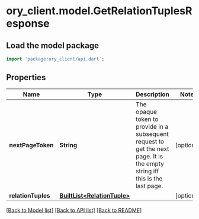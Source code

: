 # ory_client.model.GetRelationTuplesResponse

## Load the model package
```dart
import 'package:ory_client/api.dart';
```

## Properties
Name | Type | Description | Notes
------------ | ------------- | ------------- | -------------
**nextPageToken** | **String** | The opaque token to provide in a subsequent request to get the next page. It is the empty string iff this is the last page. | [optional] 
**relationTuples** | [**BuiltList&lt;RelationTuple&gt;**](RelationTuple.md) |  | [optional] 

[[Back to Model list]](../README.md#documentation-for-models) [[Back to API list]](../README.md#documentation-for-api-endpoints) [[Back to README]](../README.md)



